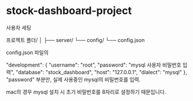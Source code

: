 # stock-dashboard-project

사용자 세팅

프로젝트 폴더/
│
├── server/
└── config/
└── config.json

config.json 파일의

"development": {
"username": "root",
"password": "mysql 사용자 비밀번호 입력",
"database": "stock_dashboard",
"host": "127.0.0.1",
"dialect": "mysql"
},
"password" 부분만, 실제 사용중인 mysql의 비밀번호를 입력.

mac의 경우 mysql 설치 시 초기 비밀번호를 8자리로 설정하기 때문입니다.
